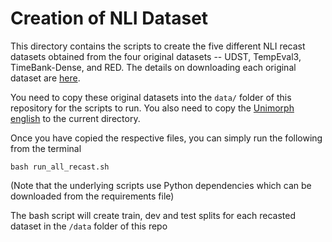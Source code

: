 # Creation of NLI Dataset

This directory contains the scripts to create the five different NLI recast datasets obtained from the four original datasets -- UDST, TempEval3, TimeBank-Dense, and RED. The details on downloading each original dataset are [here](https://github.com/sidsvash26/temporal_nli/tree/main/data). 

You need to copy these original datasets into the `data/` folder of this repository for the scripts to run.
You also need to copy the [Unimorph english](https://github.com/unimorph/eng/blob/master/eng) to the current directory.

Once you have copied the respective files, you can simply run the following from the terminal 
```shell
bash run_all_recast.sh 
```
(Note that the underlying scripts use Python dependencies which can be downloaded from the requirements file)

The bash script will create train, dev and test splits for each recasted dataset in the `/data` folder of this repo


